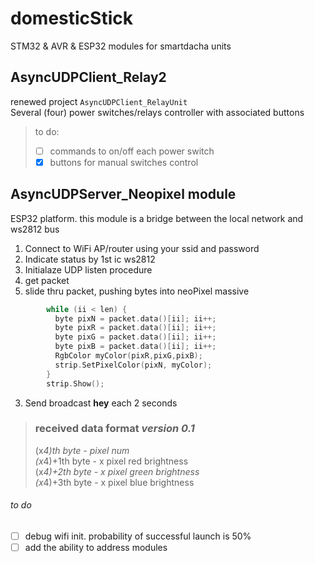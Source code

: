 # domesticStick  
STM32 & AVR & ESP32 modules for smartdacha units   
## AsyncUDPClient_Relay2  

renewed project `AsyncUDPClient_RelayUnit`  
Several (four) power switches/relays controller with associated buttons  
>  to do:
>  - [ ] commands to on/off each power switch
>  - [x] buttons for manual switches control

## AsyncUDPServer_Neopixel module  

ESP32 platform. this module is a bridge between the local network and ws2812 bus
 
1. Connect to WiFi AP/router using your ssid and password
2. Indicate status by 1st ic ws2812
2. Initialaze UDP listen procedure
  1. get packet
  2. slide thru packet, pushing bytes into neoPixel massive

```c
        while (ii < len) {
          byte pixN = packet.data()[ii]; ii++;
          byte pixR = packet.data()[ii]; ii++;
          byte pixG = packet.data()[ii]; ii++;
          byte pixB = packet.data()[ii]; ii++;
          RgbColor myColor(pixR,pixG,pixB);
          strip.SetPixelColor(pixN, myColor);
        }
        strip.Show();
```
        
3. Send broadcast **hey** each 2 seconds

> ### received data format *version 0.1*
> 
> (x*4)th byte - pixel num  
> (x*4)+1th byte - x pixel red brightness  
> (x*4)+2th byte - x pixel green brightness  
> (x*4)+3th byte - x pixel blue brightness  

###### to do
- [ ] debug wifi init. probability of successful launch is 50%  
- [ ] add the ability to address modules  
